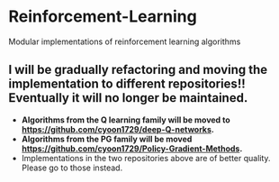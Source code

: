 # Reinforcement-Learning
Modular implementations of reinforcement learning algorithms

## I will be gradually refactoring and moving the implementation to different repositories!! Eventually it will no longer be maintained.
- **Algorithms from the Q learning family will be moved to https://github.com/cyoon1729/deep-Q-networks.**
- **Algorithms from the PG family will be moved https://github.com/cyoon1729/Policy-Gradient-Methods.**
- Implementations in the two repositories above are of better quality. Please go to those instead.



